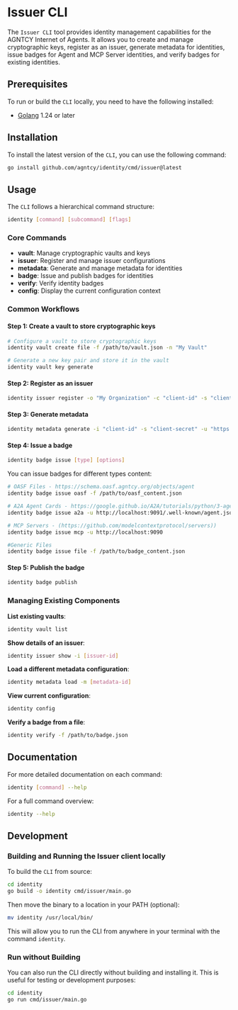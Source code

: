 # Issuer CLI

The `Issuer CLI` tool provides identity management capabilities for the AGNTCY Internet of Agents.
It allows you to create and manage cryptographic keys, register as an issuer, generate metadata for identities, issue badges for Agent and MCP Server identities, and verify badges for existing identities.

## Prerequisites

To run or build the `CLI` locally, you need to have the following installed:

- [Golang](https://go.dev/doc/install) 1.24 or later

## Installation

To install the latest version of the `CLI`, you can use the following command:

```bash
go install github.com/agntcy/identity/cmd/issuer@latest
```

## Usage

The `CLI` follows a hierarchical command structure:

```bash
identity [command] [subcommand] [flags]
```

### Core Commands

- **vault**: Manage cryptographic vaults and keys
- **issuer**: Register and manage issuer configurations
- **metadata**: Generate and manage metadata for identities
- **badge**: Issue and publish badges for identities
- **verify**: Verify identity badges
- **config**: Display the current configuration context

### Common Workflows

#### Step 1: Create a vault to store cryptographic keys

```bash
# Configure a vault to store cryptographic keys
identity vault create file -f /path/to/vault.json -n "My Vault"

# Generate a new key pair and store it in the vault
identity vault key generate
```

#### Step 2: Register as an issuer

```bash
identity issuer register -o "My Organization" -c "client-id" -s "client-secret" -u "https://idp.example.com"
```

#### Step 3: Generate metadata

```bash
identity metadata generate -i "client-id" -s "client-secret" -u "https://idp.example.com"
```

#### Step 4: Issue a badge

```bash
identity badge issue [type] [options]
```

You can issue badges for different types content:

```bash
# OASF Files - https://schema.oasf.agntcy.org/objects/agent
identity badge issue oasf -f /path/to/oasf_content.json

# A2A Agent Cards - https://google.github.io/A2A/tutorials/python/3-agent-skills-and-card/#agent-card
identity badge issue a2a -u http://localhost:9091/.well-known/agent.json

# MCP Servers - (https://github.com/modelcontextprotocol/servers))
identity badge issue mcp -u http://localhost:9090

#Generic Files
identity badge issue file -f /path/to/badge_content.json
```

#### Step 5: Publish the badge

```bash
identity badge publish
```

### Managing Existing Components

**List existing vaults**:

```bash
identity vault list
```

**Show details of an issuer**:

```bash
identity issuer show -i [issuer-id]
```

**Load a different metadata configuration**:

```bash
identity metadata load -m [metadata-id]
```

**View current configuration**:

```bash
identity config
```

**Verify a badge from a file**:

```bash
identity verify -f /path/to/badge.json
```

## Documentation

For more detailed documentation on each command:

```bash
identity [command] --help
```

For a full command overview:

```bash
identity --help
```

## Development

### Building and Running the Issuer client locally

To build the `CLI` from source:

```bash
cd identity
go build -o identity cmd/issuer/main.go
```

Then move the binary to a location in your PATH (optional):

```bash
mv identity /usr/local/bin/
```

This will allow you to run the CLI from anywhere in your terminal with the command `identity`.

### Run without Building

You can also run the CLI directly without building and installing it.
This is useful for testing or development purposes:

```bash
cd identity
go run cmd/issuer/main.go
```
